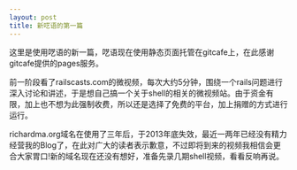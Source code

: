 ```yaml
---
layout: post
title: 新呓语的第一篇
---
```

这里是使用呓语的新一篇，呓语现在使用静态页面托管在gitcafe上，在此感谢gitcafe提供的pages服务。

前一阶段看了railscasts.com的微视频，每次大约5分钟，围绕一个rails问题进行深入讨论和讲述，于是想自己搞一个关于shell的相关的微视频站。由于资金有限，加上也不想为此强制收费，所以还是选择了免费的平台，加上捐赠的方式进行运行。

richardma.org域名在使用了三年后，于2013年底失效，最近一两年已经没有精力经营我的Blog了，在此对广大的读者表示歉意，不过即将到来的视频我相信会更合大家胃口!新的域名现在还没有想好，准备先录几期shell视频，看看反响再说。
